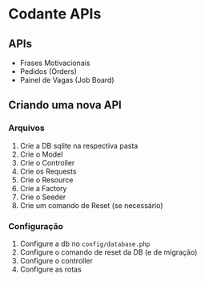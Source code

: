 # Codante APIs


## APIs 

- Frases Motivacionais
- Pedidos (Orders)
- Painel de Vagas (Job Board)

## Criando uma nova API

### Arquivos

1. Crie a DB sqlite na respectiva pasta
2. Crie o Model
3. Crie o Controller
4. Crie os Requests
5. Crie o Resource
6. Crie a Factory
7. Crie o Seeder
8. Crie um comando de Reset (se necessário)
   
### Configuração

1. Configure a db no `config/database.php`
2. Configure o comando de reset da DB (e de migração)
3. Configure o controller
4. Configure as rotas